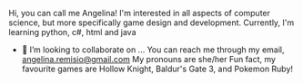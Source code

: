 Hi, you can call me Angelina!
I'm interested in all aspects of computer science, but more specifically game design and development.
Currently, I'm learning python, c#, html and java
- 💞️ I’m looking to collaborate on ...
You can reach me through my email, angelina.remisio@gmail.com
My pronouns are she/her
Fun fact, my favourite games are Hollow Knight, Baldur's Gate 3, and Pokemon Ruby!
